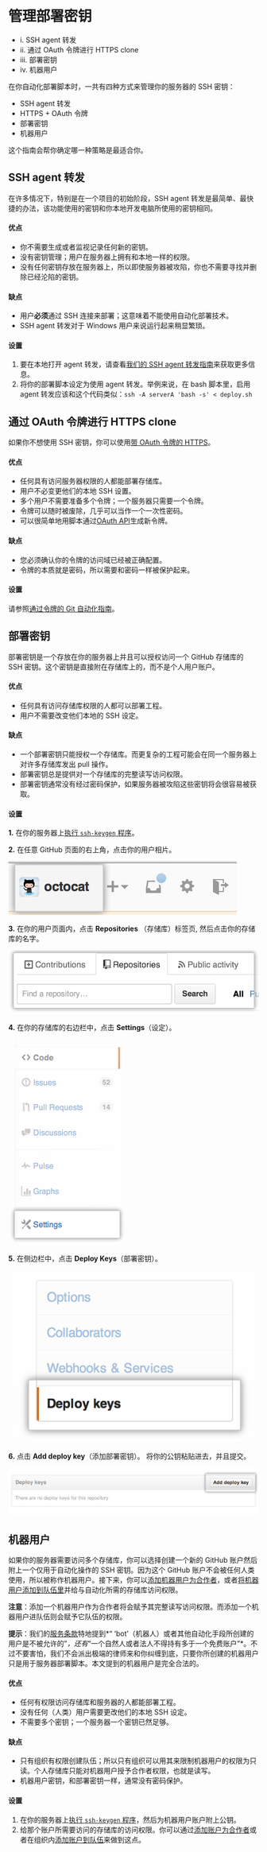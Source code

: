 # 管理部署密钥

* i.	SSH agent 转发
* ii.	通过 OAuth 令牌进行 HTTPS clone
* iii.	部署密钥
* iv.	机器用户

在你自动化部署脚本时，一共有四种方式来管理你的服务器的 SSH 密钥：

* SSH agent 转发
* HTTPS + OAuth 令牌
* 部署密钥
* 机器用户

这个指南会帮你确定哪一种策略是最适合你。

## SSH agent 转发

在许多情况下，特别是在一个项目的初始阶段，SSH agent 转发是最简单、最快捷的办法，该功能使用的密钥和你本地开发电脑所使用的密钥相同。

#### 优点

* 你不需要生成或者监视记录任何新的密钥。
* 没有密钥管理；用户在服务器上拥有和本地一样的权限。
* 没有任何密钥存放在服务器上，所以即使服务器被攻陷，你也不需要寻找并删除已经沦陷的密钥。


#### 缺点

* 用户**必须**通过 SSH 连接来部署；这意味着不能使用自动化部署技术。
* SSH agent 转发对于 Windows 用户来说运行起来稍显繁琐。 

#### 设置

1.  要在本地打开 agent 转发，请查看[我们的 SSH agent 转发指南](/using-ssh-agent-forwarding/)来获取更多信息。
2.  将你的部署脚本设定为使用 agent 转发。举例来说，在 bash 脚本里，启用 agent 转发应该和这个代码类似：`ssh -A serverA 'bash -s' < deploy.sh`

## 通过 OAuth 令牌进行 HTTPS clone

如果你不想使用 SSH 密钥，你可以使用[带 OAuth 令牌的 HTTPS](https://help.github.com/articles/git-automation-with-oauth-tokens)。

#### 优点

* 任何具有访问服务器权限的人都能部署存储库。
* 用户不必变更他们的本地 SSH 设置。
* 多个用户不需要准备多个令牌；一个服务器只需要一个令牌。
* 令牌可以随时被废除，几乎可以当作一个一次性密码。
* 可以很简单地用脚本通过[OAuth API](https://developer.github.com/v3/oauth_authorizations/#create-a-new-authorization)生成新令牌。

#### 缺点

* 您必须确认你的令牌的访问域已经被正确配置。
* 令牌的本质就是密码，所以需要和密码一样被保护起来。

#### 设置

请参照[通过令牌的 Git 自动化指南](https://help.github.com/articles/git-automation-with-oauth-tokens)。

## 部署密钥

部署密钥是一个存放在你的服务器上并且可以授权访问一个 GitHub 存储库的 SSH 密钥。这个密钥是直接附在存储库上的，而不是个人用户账户。

#### 优点

* 任何具有访问存储库权限的人都可以部署工程。
* 用户不需要改变他们本地的 SSH 设定。

#### 缺点

* 一个部署密钥只能授权一个存储库。而更复杂的工程可能会在同一个服务器上对许多存储库发出 pull 操作。
* 部署密钥总是提供对一个存储库的完整读写访问权限。
* 部署密钥通常没有经过密码保护，如果服务器被攻陷这些密钥将会很容易被获取。

#### 设置

**1.** 在你的服务器上[执行 `ssh-keygen` 程序](https://help.github.com/articles/generating-ssh-keys)。

**2.** 在任意 GitHub 页面的右上角，点击你的用户相片。

![Sample of an avatar](images/top_right_avatar.png)

**3.** 在你的用户页面内，点击 **Repositories** （存储库）标签页, 然后点击你的存储库的名字。

![Repository tab](images/profile_repositories_tab.png)

**4.** 在你的存储库的右边栏中，点击 **Settings**（设定）。

![Settings tab](images/repo-actions-settings.png)


**5.** 在侧边栏中，点击 **Deploy Keys**（部署密钥）。

![Deploy Keys section](images/deploy-keys.png)

**6.** 点击 **Add deploy key**（添加部署密钥）。 将你的公钥粘贴进去，并且提交。

![Add Deploy Key button](images/repo-deploy-key.png)


## 机器用户

如果你的服务器需要访问多个存储库，你可以选择创建一个新的 GitHub 账户然后附上一个仅用于自动化操作的 SSH 密钥。因为这个 GitHub 账户不会被任何人类使用，所以被称作机器用户。接下来，你可以[添加机器用户为合作者](https://help.github.com/articles/how-do-i-add-a-collaborator)，或者[将机器用户添加到队伍里](https://help.github.com/articles/adding-organization-members-to-a-team)并给与自动化所需的存储库访问权限。
  
**注意**：添加一个机器用户作为合作者将会赋予其完整读写访问权限。而添加一个机器用户进队伍则会赋予它队伍的权限。

**提示**：我们的[服务条款](https://help.github.com/articles/github-terms-of-service)特地提到*“ ‘bot’（机器人）或者其他自动化手段所创建的用户是不被允许的”*，还有*“一个自然人或者法人不得持有多于一个免费账户”*。不过不要害怕，我们不会派出极端的律师来和你纠缠到底，只要你所创建的机器用户只是用于服务器部署脚本。本文提到的机器用户是完全合法的。

#### 优点

* 任何有权限访问存储库和服务器的人都能部署工程。
* 没有任何（人类）用户需要更改他们的本地 SSH 设定。
* 不需要多个密钥；一个服务器一个密钥已然足够。

#### 缺点

* 只有组织有权限创建队伍；所以只有组织可以用其来限制机器用户的权限为只读。个人存储库只能对机器用户授予合作者权限，也就是读写。 
* 机器用户密钥，和部署密钥一样，通常没有密码保护。

#### 设置

1.  在你的服务器上[执行 `ssh-keygen` 程序](https://help.github.com/articles/generating-ssh-keys)，然后为机器用户账户附上公钥。 
2.  给那个账户所需要访问的存储库的访问权限。你可以通过[添加账户为合作者](https://help.github.com/articles/how-do-i-add-a-collaborator)或者在组织内[添加账户到队伍](https://help.github.com/articles/adding-organization-members-to-a-team)来做到这点。